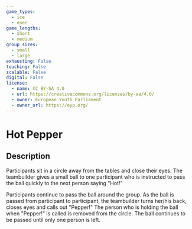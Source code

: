 ```yaml
---
game_types:
  - ice
  - ener
game_lengths:
  - short
  - medium
group_sizes:
  - small
  - large
exhausting: False
touching: False
scalable: False
digital: False
license:
  - name: CC BY-SA 4.0
  - url: https://creativecommons.org/licenses/by-sa/4.0/
  - owner: European Youth Parliament
  - owner_url: https://eyp.org/
---
```

# Hot Pepper

## Description
Participants sit in a circle away from the tables and close their eyes. The teambuilder gives a small ball to one participant who is instructed to pass the ball quickly to the next person saying "Hot!" 

Participants continue to pass the ball around the group. As the ball is passed from participant to participant, the teambuilder turns her/his back, closes eyes and calls out "Pepper!" The person who is holding the ball when "Pepper!" is called is removed from the circle. The ball continues to be passed until only one person is left.
